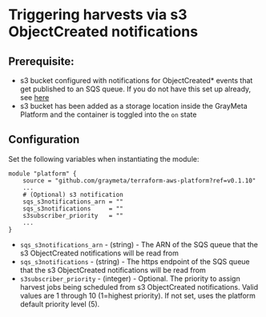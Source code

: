# Triggering harvests via s3 ObjectCreated notifications

## Prerequisite:

* s3 bucket configured with notifications for ObjectCreated\* events that get published to an SQS queue. If you do not have this set up already, see [here](README-s3notifications-setup.md)
* s3 bucket has been added as a storage location inside the GrayMeta Platform and the container is toggled into the `on` state

## Configuration

Set the following variables when instantiating the module:

```
module "platform" {
    source = "github.com/graymeta/terraform-aws-platform?ref=v0.1.10"
    ...
    # (Optional) s3 notification
    sqs_s3notifications_arn = ""
    sqs_s3notifications     = ""
    s3subscriber_priority   = ""
    ...
}
```

* `sqs_s3notifications_arn` - (string) - The ARN of the SQS queue that the s3 ObjectCreated notifications will be read from
* `sqs_s3notifications` - (string) - The https endpoint of the SQS queue that the s3 ObjectCreated notifications will be read from
* `s3subscriber_priority` - (integer) - Optional. The priority to assign harvest jobs being scheduled from s3 ObjectCreated notifications. Valid values are 1 through 10 (1=highest priority). If not set, uses the platform default priority level (5).
